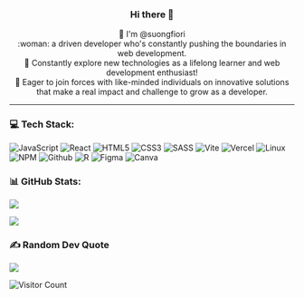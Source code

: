 <h3 align="center"> Hi there 👋 </h3>
<p align="center">
👋 I'm @suongfiori<br>
:woman: a driven developer who's constantly pushing the boundaries in web development. <br>
🌱 Constantly explore new technologies as a lifelong learner and web development enthusiast! <br>
👯 Eager to join forces with like-minded individuals on innovative solutions that make a real impact and challenge to grow as a developer.
</p>
<hr>

<!-- 👀 Passionate for crafting clean, efficient, and user-friendly web apps<br> -->
### 💻 Tech Stack:
![JavaScript](https://img.shields.io/badge/javascript-%23323330.svg?style=for-the-badge&logo=javascript&logoColor=%23F7DF1E) ![React](https://img.shields.io/badge/react-%2320232a.svg?style=for-the-badge&logo=react&logoColor=%2361DAFB) ![HTML5](https://img.shields.io/badge/html5-%23E34F26.svg?style=for-the-badge&logo=html5&logoColor=white) ![CSS3](https://img.shields.io/badge/css3-%231572B6.svg?style=for-the-badge&logo=css3&logoColor=white) ![SASS](https://img.shields.io/badge/sass-%231572B6.svg?style=for-the-badge&logo=sass&logoColor=white) ![Vite](https://img.shields.io/badge/vite-%23646CFF.svg?style=for-the-badge&logo=vite&logoColor=white)  ![Vercel](https://img.shields.io/badge/vercel-%23323330.svg?style=for-the-badge&logo=vercel&logoColor=%23F7DF1E) ![Linux](https://img.shields.io/badge/linux-%23323330.svg?style=for-the-badge&logo=linux&logoColor=%23F7DF1E)
![NPM](https://img.shields.io/badge/NPM-%23000000.svg?style=for-the-badge&logo=npm&logoColor=white) ![Github](https://img.shields.io/badge/github-%23000000.svg?style=for-the-badge&logo=github&logoColor=white) ![R](https://img.shields.io/badge/r-%23276DC3.svg?style=for-the-badge&logo=r&logoColor=white) 	![Figma](https://img.shields.io/badge/figma-%23F24E1E.svg?style=for-the-badge&logo=figma&logoColor=white) ![Canva](https://img.shields.io/badge/Canva-%2300C4CC.svg?style=for-the-badge&logo=Canva&logoColor=white) 

<!--
**suongfiori/suongfiori** is a ✨ _special_ ✨ repository because its `README.md` (this file) appears on your GitHub profile.

Here are some ideas to get you started:


- 👯 I’m looking to collaborate on ...
- 🤔 I’m looking for help with ...
- 📫 How to reach me: ...
- 😄 Pronouns: ...
- ⚡ Fun fact: ...
-->


### 📊 GitHub Stats:

<!-- ![GitHub Stats](https://github-readme-stats.vercel.app/api?username=suongfiori&theme=radical) -->

![](https://github-readme-stats.vercel.app/api/top-langs/?username=suongfiori&hide_progress=true&theme=dark&hide_border=false&include_all_commits=false&count_private=false&layout=compact)

<!-- [![Anurag's GitHub stats](https://github-readme-stats.vercel.app/api?username=suongfiori)](https://github.com/suongfiori/github-readme-stats) -->

![](https://github-readme-streak-stats.herokuapp.com/?user=suongfiori&theme=dark&hide_border=false)<br/>

<!-- [![Top Langs](https://github-readme-stats.vercel.app/api/top-langs/?username=suongfiori&hide_progress=true)](https://github.com/suongfiori/github-readme-stats) -->


<!-- ![](https://github-readme-stats.vercel.app/api?username=suongfiori&theme=dark&hide_border=false&include_all_commits=false&count_private=false)<br/> -->

<!-- ![](https://github-profile-trophy.vercel.app/?username=suongfiori&theme=radical&no-frame=true&no-bg=false&margin-w=4) -->

### ✍️ Random Dev Quote
![](https://quotes-github-readme.vercel.app/api?type=horizontal&theme=radical)

![Visitor Count](https://profile-counter.glitch.me/{suongfiori}/count.svg)
